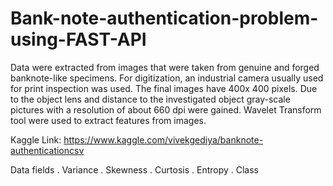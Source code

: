 # Bank-note-authentication-problem-using-FAST-API

Data were extracted from images that were taken from genuine and forged banknote-like specimens. For digitization, an industrial camera usually used for print inspection was used. The final images have 400x 400 pixels. Due to the object lens and distance to the investigated object gray-scale pictures with a resolution of about 660 dpi were gained. Wavelet Transform tool were used to extract features from images.

Kaggle Link: https://www.kaggle.com/vivekgediya/banknote-authenticationcsv

Data fields
. Variance
. Skewness
. Curtosis
. Entropy
. Class
